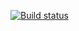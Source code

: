 [![Build status](https://ci.appveyor.com/api/projects/status/n2mr2ojc30u5x1fu?svg=true)](https://ci.appveyor.com/project/AleksandrKovalkov/automation2)

